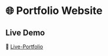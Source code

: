 # 🌐 Portfolio Website

## Live Demo

🔗 [Live-Portfolio](https://tanish0007.github.io/portfolio-site/)